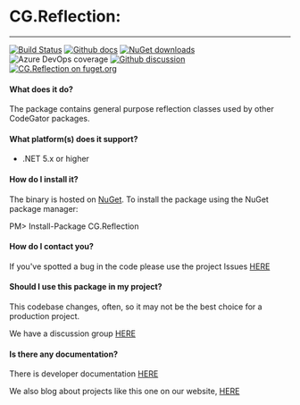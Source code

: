 
# CG.Reflection: 
---
[![Build Status](https://dev.azure.com/codegator/CG.Reflection/_apis/build/status/CodeGator.CG.Reflection?branchName=master)](https://dev.azure.com/codegator/CG.Reflection/_build/latest?definitionId=15&branchName=master)
[![Github docs](https://img.shields.io/static/v1?label=Documentation&message=online&color=blue)](https://codegator.github.io/CG.Reflection/index.html)
[![NuGet downloads](https://img.shields.io/nuget/dt/CG.Reflection.svg?style=flat)](https://nuget.org/packages/CG.Reflection)
![Azure DevOps coverage](https://img.shields.io/azure-devops/coverage/codegator/CG.Reflection/15)
[![Github discussion](https://img.shields.io/badge/Discussion-online-blue)](https://github.com/CodeGator/CG.Blazor/discussions)
[![CG.Reflection on fuget.org](https://www.fuget.org/packages/CG.Reflection/badge.svg)](https://www.fuget.org/packages/CG.Reflection)

#### What does it do?
The package contains general purpose reflection classes used by other CodeGator packages.

#### What platform(s) does it support?
* .NET 5.x or higher

#### How do I install it?
The binary is hosted on [NuGet](https://www.nuget.org/packages/CG.Reflection/). To install the package using the NuGet package manager:

PM> Install-Package CG.Reflection

#### How do I contact you?
If you've spotted a bug in the code please use the project Issues [HERE](https://github.com/CodeGator/CG.Reflection/issues)

#### Should I use this package in my project?
This codebase changes, often, so it may not be the best choice for a production project. 

We have a discussion group [HERE](https://github.com/CodeGator/CG.Blazor/discussions)

#### Is there any documentation?
There is developer documentation [HERE](https://codegator.github.io/CG.Reflection/)

We also blog about projects like this one on our website, [HERE](http://www.codegator.com)
